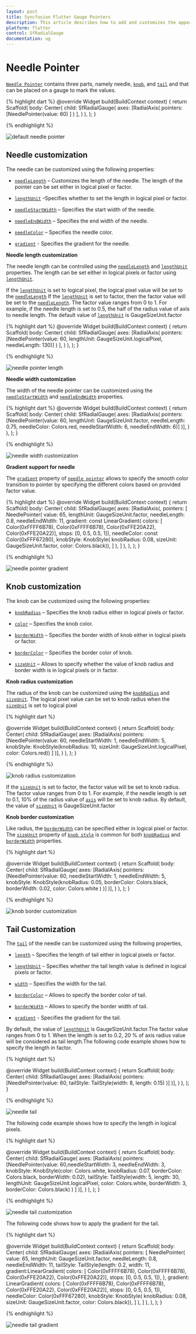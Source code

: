 ```yaml
---
layout: post
title: Syncfusion Flutter Gauge Pointers
description: This article describes how to add and customizes the appearence of pointers of radial gauge control in flutter platform
platform: flutter
control: SfRadialGauge
documentation: ug
---
```


# Needle Pointer

[`Needle Pointer`](https://pub.dev/documentation/syncfusion_flutter_gauges/latest/gauges/NeedlePointer-class.html) contains three parts, namely needle, [`knob`](https://pub.dev/documentation/syncfusion_flutter_gauges/latest/gauges/NeedlePointer/knobStyle.html), and [`tail`](https://pub.dev/documentation/syncfusion_flutter_gauges/latest/gauges/NeedlePointer/tailStyle.html) and that can be placed on a gauge to mark the values.

{% highlight dart %}
@override
Widget build(BuildContext context) {
  return Scaffold(
    body: Center(
              child: SfRadialGauge(
                axes: <RadialAxis>[RadialAxis(
                  pointers: <GaugePointer>[NeedlePointer(value: 60)
                ]
              )
            ],
          )
        ),
      );
    }

{% endhighlight %}

![default needle pointer](images/needle-pointer/range_needleLength.jpg)

## Needle customization

The needle can be customized using the following properties:

* [`needleLength`](https://pub.dev/documentation/syncfusion_flutter_gauges/latest/gauges/NeedlePointer/needleLength.html) – Customizes the length of the needle. The length of the pointer can be set either in logical pixel or factor.

* [`lengthUnit`](https://pub.dev/documentation/syncfusion_flutter_gauges/latest/gauges/NeedlePointer/lengthUnit.html) –Specifies whether to set the length in logical pixel or factor. 

* [`needleStartWidth`](https://pub.dev/documentation/syncfusion_flutter_gauges/latest/gauges/NeedlePointer/needleStartWidth.html) – Specifies the start width of the needle.

* [`needleEndWidth`](https://pub.dev/documentation/syncfusion_flutter_gauges/latest/gauges/NeedlePointer/needleEndWidth.html) – Specifies the end width of the needle.

* [`needleColor`](https://pub.dev/documentation/syncfusion_flutter_gauges/latest/gauges/NeedlePointer/needleColor.html) – Specifies the needle color.

* [`gradient`](https://pub.dev/documentation/syncfusion_flutter_gauges/latest/gauges/NeedlePointer/gradient.html) - Specifies the gradient for the needle. 

**Needle length customization**

The needle length can be controlled using the [`needleLength`](https://pub.dev/documentation/syncfusion_flutter_gauges/latest/gauges/NeedlePointer/needleLength.html) and [`lengthUnit`](https://pub.dev/documentation/syncfusion_flutter_gauges/latest/gauges/NeedlePointer/lengthUnit.html) properties. The length can be set either in logical pixels or factor using [`lengthUnit`](https://pub.dev/documentation/syncfusion_flutter_gauges/latest/gauges/NeedlePointer/lengthUnit.html). 

If the [`lengthUnit`](https://pub.dev/documentation/syncfusion_flutter_gauges/latest/gauges/NeedlePointer/lengthUnit.html) is set to logical pixel, the logical pixel value will be set to the [`needleLength`](https://pub.dev/documentation/syncfusion_flutter_gauges/latest/gauges/NeedlePointer/needleLength.html)
If the [`lengthUnit`](https://pub.dev/documentation/syncfusion_flutter_gauges/latest/gauges/NeedlePointer/lengthUnit.html) is set to factor, then the factor value will be set to the [`needleLength`](https://pub.dev/documentation/syncfusion_flutter_gauges/latest/gauges/NeedlePointer/needleLength.html). The factor value ranges from 0 to 1. For example, if the needle length is set to 0.5, the half of the radius value of axis to needle length. The default value of  [`lengthUnit`](https://pub.dev/documentation/syncfusion_flutter_gauges/latest/gauges/NeedlePointer/lengthUnit.html) is GaugeSizeUnit.factor

{% highlight dart %}
@override
Widget build(BuildContext context) {
  return Scaffold(
    body: Center(
              child: SfRadialGauge(
                axes: <RadialAxis>[RadialAxis(
                  pointers: <GaugePointer>[NeedlePointer(value: 60,
                    lengthUnit: GaugeSizeUnit.logicalPixel,
                    needleLength: 130)]
                  )
                ],
              )
            ),
          );
        }


{% endhighlight %}

![needle pointer length](images/needle-pointer/needle_lengthPixel.jpg)

**Needle width customization**

The width of the needle pointer can be customized using the [`needleStartWidth`](https://pub.dev/documentation/syncfusion_flutter_gauges/latest/gauges/NeedlePointer/needleStartWidth.html) and [`needleEndWidth`](https://pub.dev/documentation/syncfusion_flutter_gauges/latest/gauges/NeedlePointer/needleEndWidth.html) properties.

{% highlight dart %}
@override
Widget build(BuildContext context) {
  return Scaffold(
    body: Center(
              child: SfRadialGauge(
                axes: <RadialAxis>[RadialAxis(
                  pointers: <GaugePointer>[NeedlePointer(value: 60,
                      lengthUnit: GaugeSizeUnit.factor,
                  needleLength: 0.75, needleColor: Colors.red, 
                  needleStartWidth: 6, needleEndWidth: 6)]
                )],
              )
            ),
          );
        }

{% endhighlight %}

![needle width customization](images/needle-pointer/needle_customization.jpg)

**Gradient support for needle**

 The [`gradient`](https://pub.dev/documentation/syncfusion_flutter_gauges/latest/gauges/NeedlePointer/gradient.html) property of [`needle pointer`](https://pub.dev/documentation/syncfusion_flutter_gauges/latest/gauges/NeedlePointer-class.html) allows to specify the smooth color transition to pointer by specifying the different colors based on provided factor value.

 {% highlight dart %}
@override
Widget build(BuildContext context) {
 return Scaffold(
      body: Center(
        child: SfRadialGauge(
            axes: <RadialAxis>[RadialAxis(,
                pointers: <GaugePointer>[
                  NeedlePointer(
                      value: 65,
                      lengthUnit: GaugeSizeUnit.factor,
                      needleLength: 0.8,
                      needleEndWidth:  11,
                      gradient: const LinearGradient(
                          colors: <Color>[
                        Color(0xFFFF6B78), Color(0xFFFF6B78),
                        Color(0xFFE20A22), Color(0xFFE20A22)],
                          stops: <double>[0, 0.5, 0.5, 1]),
                      needleColor: const Color(0xFFF67280),
                      knobStyle: KnobStyle(
                          knobRadius: 0.08,
                          sizeUnit: GaugeSizeUnit.factor,
                          color: Colors.black)),
                ]
            ),
            ]
        ),
      ),
    );
  }

{% endhighlight %}

![needle pointer gradient](images/needle-pointer/needle_gradient.jpg)

## Knob customization

The knob can be customized using the following properties:

* [`knobRadius`](https://pub.dev/documentation/syncfusion_flutter_gauges/latest/gauges/KnobStyle/knobRadius.html) – Specifies the knob radius either in logical pixels or factor.

* [`color`](https://pub.dev/documentation/syncfusion_flutter_gauges/latest/gauges/KnobStyle/color.html) – Specifies the knob color.

* [`borderWidth`](https://pub.dev/documentation/syncfusion_flutter_gauges/latest/gauges/KnobStyle/borderWidth.html) – Specifies the border width of knob either in logical pixels or factor.

* [`borderColor`](https://pub.dev/documentation/syncfusion_flutter_gauges/latest/gauges/KnobStyle/borderColor.html) – Specifies the border color of knob.

* [`sizeUnit`](https://pub.dev/documentation/syncfusion_flutter_gauges/latest/gauges/KnobStyle/sizeUnit.html) – Allows to specify whether the value of knob radius and border width is in logical pixels or in factor.

**Knob radius customization**

The radius of the knob can be customized using the [`knobRadius`](https://pub.dev/documentation/syncfusion_flutter_gauges/latest/gauges/KnobStyle/knobRadius.html) and [`sizeUnit`](https://pub.dev/documentation/syncfusion_flutter_gauges/latest/gauges/KnobStyle/sizeUnit.html). 
 The logical pixel value can be set to knob radius when the [`sizeUnit`](https://pub.dev/documentation/syncfusion_flutter_gauges/latest/gauges/KnobStyle/sizeUnit.html) is set to logical pixel

{% highlight dart %}

@override
Widget build(BuildContext context) {
  return Scaffold(
    body: Center(
              child: SfRadialGauge(
                axes: <RadialAxis>[RadialAxis(
                  pointers: <GaugePointer>[NeedlePointer(value: 60,
                   needleStartWidth: 1, needleEndWidth: 5,
                    knobStyle: KnobStyle(knobRadius: 10,
                        sizeUnit: GaugeSizeUnit.logicalPixel, color: Colors.red))
                  ]
                )],
              )
            ),
          );
        }

{% endhighlight %}

![knob radius customization](images/needle-pointer/knob_pixel.jpg)

If the [`sizeUnit`](https://pub.dev/documentation/syncfusion_flutter_gauges/latest/gauges/KnobStyle/sizeUnit.html) is set to factor, the factor value will be set to knob radius. The factor value ranges from 0 to 1. For example, if the needle length is set to 0.1, 10% of the radius value of [`axis`](https://pub.dev/documentation/syncfusion_flutter_gauges/latest/gauges/RadialAxis-class.html) will be set to knob radius. By default, the value of [`sizeUnit`](https://pub.dev/documentation/syncfusion_flutter_gauges/latest/gauges/KnobStyle/sizeUnit.html) is GaugeSizeUnit.factor

**Knob border customization**

Like radius, the [`borderWidth`](https://pub.dev/documentation/syncfusion_flutter_gauges/latest/gauges/KnobStyle/borderWidth.html) can be specified either in logical pixel or factor. The [`sizeUnit`](https://pub.dev/documentation/syncfusion_flutter_gauges/latest/gauges/KnobStyle/sizeUnit.html) property of [`knob style`](https://pub.dev/documentation/syncfusion_flutter_gauges/latest/gauges/KnobStyle-class.html) is common for both [`knobRadius`](https://pub.dev/documentation/syncfusion_flutter_gauges/latest/gauges/KnobStyle/knobRadius.html) and [`borderWidth`](https://pub.dev/documentation/syncfusion_flutter_gauges/latest/gauges/KnobStyle/borderWidth.html) properties.

{% highlight dart %}

@override
Widget build(BuildContext context) {
  return Scaffold(
    body: Center(
              child: SfRadialGauge(
                axes: <RadialAxis>[RadialAxis(
                  pointers: <GaugePointer>[NeedlePointer(value: 60, 
                  needleStartWidth: 1, needleEndWidth: 5,
                    knobStyle: KnobStyle(knobRadius: 0.05, borderColor: Colors.black,
                     borderWidth: 0.02, 
                     color: Colors.white
                    )
                  )]
                )],
              )
            ),
          );
        }

{% endhighlight %}

![knob border customization](images/needle-pointer/knob_border.jpg)

## Tail Customization

The [`tail`](https://pub.dev/documentation/syncfusion_flutter_gauges/latest/gauges/NeedlePointer/tailStyle.html) of the needle can be customized using the following properties,

* [`length`](https://pub.dev/documentation/syncfusion_flutter_gauges/latest/gauges/TailStyle/length.html) – Specifies the length of tail either in logical pixels or factor.

* [`lengthUnit`](https://pub.dev/documentation/syncfusion_flutter_gauges/latest/gauges/TailStyle/lengthUnit.html) – Specifies whether the tail length value is defined in logical pixels or factor.

* [`width`](https://pub.dev/documentation/syncfusion_flutter_gauges/latest/gauges/TailStyle/width.html) – Specifies the width for the tail.

* [`borderColor`](https://pub.dev/documentation/syncfusion_flutter_gauges/latest/gauges/TailStyle/borderColor.html) –  Allows to specify the border color of tail.

* [`borderWidth`](https://pub.dev/documentation/syncfusion_flutter_gauges/latest/gauges/TailStyle/borderWidth.html) – Allows to specify the border width of tail.

* [`gradient`](https://pub.dev/documentation/syncfusion_flutter_gauges/latest/gauges/NeedlePointer/gradient.html) - Specifies the gradient for the tail.

By default, the value of [`lengthUnit`](https://pub.dev/documentation/syncfusion_flutter_gauges/latest/gauges/TailStyle/lengthUnit.html) is GaugeSizeUnit.factor.The factor value ranges from 0 to 1. When the length is set to 0.2, 20 % of axis radius value will be considered as tail length.The following code example shows how to specify the length in factor. 

{% highlight dart %}

@override
Widget build(BuildContext context) {
  return Scaffold(
    body: Center(
              child: SfRadialGauge(
                axes: <RadialAxis>[RadialAxis(
                  pointers: <GaugePointer>[NeedlePointer(value: 60,
                      tailStyle: TailStyle(width: 8, length: 0.15)
                     )]
                )],
              )
            ),
          );
        }

{% endhighlight %}

![needle tail](images/needle-pointer/needle_tail.jpg)

The following code example shows how to specify the length in logical pixels.

{% highlight dart %}

@override
Widget build(BuildContext context) {
  return Scaffold(
    body: Center(
              child: SfRadialGauge(
                axes: <RadialAxis>[RadialAxis(
                  pointers: <GaugePointer>[NeedlePointer(value: 60,needleStartWidth: 3, needleEndWidth: 3,
                      knobStyle: KnobStyle(color: Colors.white, knobRadius: 0.07,
                          borderColor: Colors.black, borderWidth: 0.02),
                      tailStyle: TailStyle(width: 5, length: 30, lengthUnit: GaugeSizeUnit.logicalPixel,
                      color: Colors.white, borderWidth: 3, borderColor: Colors.black)
                    )
                  ]
                )],
              )
            ),
          );
        }

{% endhighlight %}

![needle tail customization](images/needle-pointer/tail_border.jpg)

The following code shows how to apply the gradient for the tail.

{% highlight dart %}

@override
 Widget build(BuildContext context) {
    return Scaffold(
      body: Center(
        child: SfRadialGauge(
            axes: <RadialAxis>[RadialAxis(
                pointers: <GaugePointer>[
                  NeedlePointer(
                      value: 65,
                      lengthUnit: GaugeSizeUnit.factor,
                      needleLength: 0.8,
                      needleEndWidth:  11,
                      tailStyle: TailStyle(length: 0.2, width: 11,
                        gradient:LinearGradient(
                            colors: <Color>[
                              Color(0xFFFF6B78), Color(0xFFFF6B78),
                              Color(0xFFE20A22), Color(0xFFE20A22)],
                            stops: <double>[0, 0.5, 0.5, 1]),
                      ),
                      gradient: LinearGradient(
                          colors: <Color>[
                        Color(0xFFFF6B78), Color(0xFFFF6B78),
                        Color(0xFFE20A22), Color(0xFFE20A22)],
                          stops: <double>[0, 0.5, 0.5, 1]),
                      needleColor: Color(0xFFF67280),
                      knobStyle: KnobStyle(
                          knobRadius: 0.08,
                          sizeUnit: GaugeSizeUnit.factor,
                          color: Colors.black)),
                ]
            ),
          ]
        ),
      ),
    );
  }

{% endhighlight %}

![needle tail gradient](images/needle-pointer/tail_gradient.jpg)




